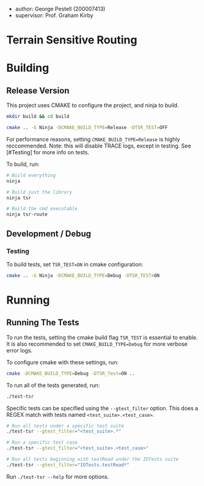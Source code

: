 - author: George Pestell (200007413)
- supervisor: Prof. Graham Kirby

# Terrain Sensitive Routing

# Building

## Release Version

This project uses CMAKE to configure the project, and ninja to build.

```bash
mkdir build && cd build

cmake .. -G Ninja -DCMAKE_BUILD_TYPE=Release -DTSR_TEST=OFF
```

For performance reasons, setting `CMAKE_BUILD_TYPE=Release` is highly reccommended. Note: this will disable TRACE logs, except in testing. See [#Testing] for more info on tests. 

To build, run:

```bash
# Build everything
ninja

# Build just the library
ninja tsr

# Build the cmd executable
ninja tsr-route
```

## Development / Debug

### Testing

To build tests, set `TSR_TEST=ON` in cmake configuration:

```bash
cmake .. -G Ninja -DCMAKE_BUILD_TYPE=Debug -DTSR_TEST=ON
```
# Running

## Running The Tests

To run the tests, setting the cmake build flag `TSR_TEST` is essential to enable. It is also recommended to set  `CMAKE_BUILD_TYPE=Debug` for more verbose error logs.

To configure cmake with these settings, run:

```bash
cmake -DCMAKE_BUILD_TYPE=Debug -DTSR_Test=ON ..
```

To run all of the tests generated, run:

```bash
./test-tsr
```

Specific tests can be specified using the `--gtest_filter` option. This does a REGEX match with tests named `<test_suite>.<test_case>`.

```bash
# Run all tests under a specific test suite
./test-tsr --gtest_filter="<test_suite>.*"

# Run a specific test case
./test-tsr --gtest_filter="<test_suite>.<test_case>"

# Run all tests beginning with testRead under the IOTests suite
./test-tsr --gtest_filter="IOTests.testRead*"
```

Run `./test-tsr --help` for more options.
